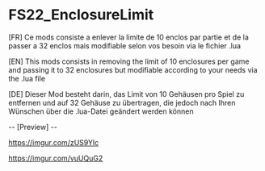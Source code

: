 # FS22_EnclosureLimit

[FR] Ce mods consiste a enlever la limite de 10 enclos par partie et de la passer a 32 enclos mais modifiable selon vos besoin via le fichier .lua

[EN] This mods consists in removing the limit of 10 enclosures per game and passing it to 32 enclosures but modifiable according to your needs via the .lua file

[DE] Dieser Mod besteht darin, das Limit von 10 Gehäusen pro Spiel zu entfernen und auf 32 Gehäuse zu übertragen, die jedoch nach Ihren Wünschen über die .lua-Datei geändert werden können

-- [Preview] --

https://imgur.com/zUS9Ylc 

https://imgur.com/vuUQuG2
